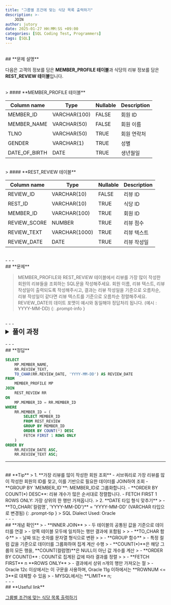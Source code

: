 ```yaml
---
title: "그룹별 조건에 맞는 식당 목록 출력하기"
description: >-
    JOIN
author: jutory
date: 2025-01-27 HH:MM:SS +09:00
categories: [SQL Coding Test, Programmers]
tags: [SQL]
---
```

<br>
## **문제 설명**

다음은 고객의 정보를 담은 **MEMBER_PROFILE 테이블**과 식당의 리뷰 정보를 담은 **REST_REVIEW 테이블**입니다.

<br>
> #### **MEMBER_PROFILE 테이블**

| Column name   | Type         | Nullable | Description          |
|---------------|--------------|----------|----------------------|
| MEMBER_ID     | VARCHAR(100) | FALSE    | 회원 ID              |
| MEMBER_NAME   | VARCHAR(50)  | FALSE    | 회원 이름            |
| TLNO          | VARCHAR(50)  | TRUE     | 회원 연락처          |
| GENDER        | VARCHAR(1)   | TRUE     | 성별                 |
| DATE_OF_BIRTH | DATE         | TRUE     | 생년월일            |

<br>
> #### **REST_REVIEW 테이블**

| Column name   | Type         | Nullable | Description          |
|---------------|--------------|----------|----------------------|
| REVIEW_ID     | VARCHAR(10)  | FALSE    | 리뷰 ID              |
| REST_ID       | VARCHAR(10)  | TRUE     | 식당 ID              |
| MEMBER_ID     | VARCHAR(100) | TRUE     | 회원 ID              |
| REVIEW_SCORE  | NUMBER       | TRUE     | 리뷰 점수            |
| REVIEW_TEXT   | VARCHAR(1000)| TRUE     | 리뷰 텍스트          |
| REVIEW_DATE   | DATE         | TRUE     | 리뷰 작성일          |

<br>
- - -
<br>
## **문제**

> MEMBER_PROFILE와 REST_REVIEW 테이블에서 리뷰를 가장 많이 작성한 회원의 리뷰들을 조회하는 SQL문을 작성해주세요. 회원 이름, 리뷰 텍스트, 리뷰 작성일이 출력되도록 작성해주시고, 결과는 리뷰 작성일을 기준으로 오름차순, 리뷰 작성일이 같다면 리뷰 텍스트를 기준으로 오름차순 정렬해주세요. REVIEW_DATE의 데이트 포맷이 예시와 동일해야 정답처리 됩니다. (예시 : YYYY-MM-DD)
{: .prompt-info }

<br>
- - -
<br>
<details>
  <summary style="font-size: 1.5em; font-weight: bold;">풀이 과정</summary>
<div markdown="1">
1. **조건 확인**  
   - `MEMBER_ID` 기준 리뷰를 가장 많이 작성한 회원의 리뷰 데이터 조회
   - `REVIEW_DATE`의 데이트 포맷은 YYYY-MM-DD

2. **리뷰를 가장 많이 작성한 회원 찾기**  
   - REST_REVIEW 테이블에서 회원별 리뷰 개수를 그룹화하여, 가장 많은 리뷰를 작성한 회원 찾기
   - 이를 위해 **GROUP BY `MEMBER_ID`**를 사용하여 회원별 리뷰 개수를 계산하고, **COUNT(*)**로 로 각 회원의 리뷰 개수를 집계
   - **ORDER BY COUNT(*) DESC**로 리뷰 개수가 가장 많은 회원을 찾고, **FETCH FIRST 1 ROWS ONLY**로 상위 한 명만 선택

3. **테이블 결합 (JOIN)**  
   - **INNSER JOIN** 선택 이유 : 리뷰를 쓴 회원이여야 하므로 두 테이블 모두에 존재하는 `MEMBER_ID` 여야 하기 때문

4. **결과 정렬**
   - 정렬 기준에 따라 **ORDER BY**로 결과 정렬
       - 리뷰 작성일(`REVIEW_DATE`)를 기준으로 오름차순
       - 리뷰 작성일이 같다면 `REVIEW_TEXT` 기준 오름차순

5. **최종 결과 출력**  
   - 최종적으로 회원 **이름(`MEMBER_NAME`)**, **리뷰 텍스트(`REVIEW_TEXT`)**, **리뷰 작성일(`REVIEW_DATE`)**만 출력
   - **TO_CHAR(REVIEW_DATE, 'YYYY-MM-DD')**를 사용하여 날짜를 **YYYY-MM-DD** 형식의 문자열로 변환

* **_교훈_**  
   - 서브쿼리 활용해서 특정 조건에 맞는 데이터를 먼저 필터링한 후 메인 쿼리에서 결합하는 것... 자주 쓰임.
   - 익숙하지 않은 **FETCH FIRST 숫자 ROWS ONLY**.. 기존에 쓰던 ROWNUM만이 자꾸 떠오른다.....
</div>
</details>

<br>
- - -
<br>
## **정답**

```sql
SELECT
    MP.MEMBER_NAME,
    RR.REVIEW_TEXT,
    TO_CHAR(RR.REVIEW_DATE, 'YYYY-MM-DD') AS REVIEW_DATE
FROM
    MEMBER_PROFILE MP
JOIN
    REST_REVIEW RR
ON
    MP.MEMBER_ID = RR.MEMBER_ID
WHERE
    RR.MEMBER_ID = (
        SELECT MEMBER_ID
        FROM REST_REVIEW
        GROUP BY MEMBER_ID
        ORDER BY COUNT(*) DESC
        FETCH FIRST 1 ROWS ONLY
    )
ORDER BY
    RR.REVIEW_DATE ASC,
    RR.REVIEW_TEXT ASC;  
```

- - -
<br>
## **Tip**
> 1. **가장 리뷰를 많이 작성한 회원 조회**
     - 서브쿼리로 가장 리뷰를 많이 작성한 회원의 ID를 찾고, 이를 기반으로 필요한 데이터를 JOIN하여 조회
        - **GROUP BY `MEMBER_ID`**: MEMBER_ID로 그룹화합니다.
        - **ORDER BY COUNT(*) DESC**: 리뷰 개수가 많은 순서대로 정렬합니다.
        - FETCH FIRST 1 ROWS ONLY: 가장 상위의 한 행만 가져옵니다.
> 2. **DATE 타입 형식 맞추기**  
>    - **TO_CHAR(`컬럼명`, 'YYYY-MM-DD')** = 'YYYY-MM-DD' (VARCHAR 타입으로 변경됨)
{: .prompt-tip }
> SQL Dialect Used: Oracle

<br>
- - -
<br>
## **개념 확인**
> - **INNER JOIN**
>    - 두 테이블의 공통된 값을 기준으로 데이터를 연결
>    - 양쪽 테이블 모두에 일치하는 행만 결과에 포함됨
>
> - **TO_CHAR 함수**
>    - 날짜 또는 숫자를 문자열 형식으로 변환
>
> - **GROUP 함수**
>    - 특정 컬럼 값을 기준으로 데이터를 그룹화하여 집계 계산 수행
>        - **COUNT(*)**은 해당 그룹의 모든 행을, **COUNT(컬럼명)**은 NULL이 아닌 값 개수를 계산
>        - **ORDER BY COUNT()** : COUNT로 집계된 값에 따라 결과를 정렬
>
> - **FETCH FIRST** n **ROWS ONLY**
>    - 결과에서 상위 n개의 행만 가져오는 절
>    - Oracle 12c 이상에서는 이 구문을 사용하며, Oracle 11g 이하에서는 **ROWNUM <= 3**로 대체할 수 있음
>    - MYSQL에서는 **LIMIT** n;

<br>
- - -
<br>
## **Useful link**

[그룹별 조건에 맞는 식당 목록 출력하기](https://school.programmers.co.kr/learn/courses/30/lessons/131124)
